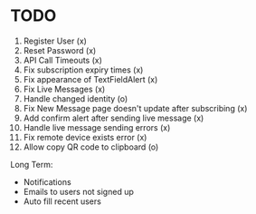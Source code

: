 #  TODO

1) Register User (x)
2) Reset Password (x)
3) API Call Timeouts (x)
4) Fix subscription expiry times (x)
5) Fix appearance of TextFieldAlert (x)
6) Fix Live Messages (x)
7) Handle changed identity (o)
8) Fix New Message page doesn't update after subscribing (x)
9) Add confirm alert after sending live message (x)
10) Handle live message sending errors (x)
11) Fix remote device exists error (x)
12) Allow copy QR code to clipboard (o)



Long Term:
- Notifications
- Emails to users not signed up
- Auto fill recent users


